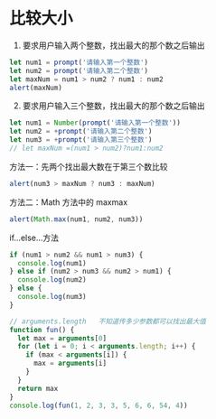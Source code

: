 # 比较大小

1. 要求用户输入两个整数，找出最大的那个数之后输出

```js
let num1 = prompt('请输入第一个整数')
let num2 = prompt('请输入第二个整数')
let maxNum = num1 > num2 ? num1 : num2
alert(maxNum)
```

2. 要求用户输入三个整数，找出最大的那个数之后输出

```js
let num1 = Number(prompt('请输入第一个整数'))
let num2 = +prompt('请输入第二个整数')
let num3 = +prompt('请输入第三个整数')
// let maxNum =(num1 > num2)?num1:num2
```

方法一：先两个找出最大数在于第三个数比较

```js
alert(num3 > maxNum ? num3 : maxNum)
```

方法二：Math 方法中的 maxmax

```js
alert(Math.max(num1, num2, num3))
```

if...else...方法

```js
if (num1 > num2 && num1 > num3) {
  console.log(num1)
} else if (num2 > num3 && num2 > num1) {
  console.log(num2)
} else {
  console.log(num3)
}

// arguments.length   不知道传多少参数都可以找出最大值
function fun() {
  let max = arguments[0]
  for (let i = 0; i < arguments.length; i++) {
    if (max < arguments[i]) {
      max = arguments[i]
    }
  }
  return max
}
console.log(fun(1, 2, 3, 3, 5, 6, 6, 54, 4))
```
